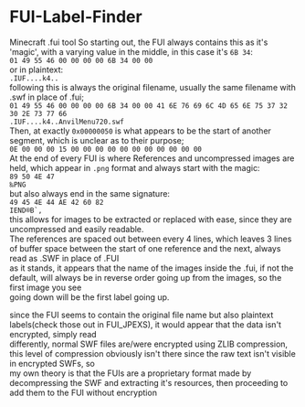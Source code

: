 # FUI-Label-Finder
Minecraft .fui tool
So starting out, the FUI always contains this as it's 'magic', with a varying value in the middle, in this case it's `6B 34`:<br />
```01 49 55 46 00 00 00 00 6B 34 00 00```<br />
or in plaintext:<br />
```.IUF....k4..```<br />
following this is always the original filename, usually the same filename with .swf in place of .fui;<br />
```01 49 55 46 00 00 00 00 6B 34 00 00 41 6E 76 69 6C 4D 65 6E 75 37 32 30 2E 73 77 66```<br />
```.IUF....k4..AnvilMenu720.swf```<br />
Then, at exactly `0x00000050` is what appears to be the start of another segment, which is unclear as to their purpose;<br />
```0E 00 00 00 15 00 00 00 00 00 00 00 00 00 00 00```<br />
At the end of every FUI is where References and uncompressed images are held, which appear in `.png` format and always start with the magic:<br />
```89 50 4E 47```<br />
```‰PNG```<br />
but also always end in the same signature:<br />
```49 45 4E 44 AE 42 60 82```<br />
```IEND®B`‚```<br />
this allows for images to be extracted or replaced with ease, since they are uncompressed and easily readable.<br />
The references are spaced out between every 4 lines, which leaves 3 lines of buffer space between the start of one reference and the next, always read as .SWF in place of .FUI<br />
as it stands, it appears that the name of the images inside the .fui, if not the default, will always be in reverse order going up from the images, so the first image you see<br /> going down will be the first label going up.<br />

since the FUI seems to contain the original file name but also plaintext labels(check those out in FUI_JPEXS), it would appear that the data isn't encrypted, simply read <br />differently, normal SWF files are/were encrypted using ZLIB compression, this level of compression obviously isn't there since the raw text isn't visible in encrypted SWFs, so<br /> my own theory is that the FUIs are a proprietary format made by decompressing the SWF and extracting it's resources, then proceeding to add them to the FUI without encryption<br />
